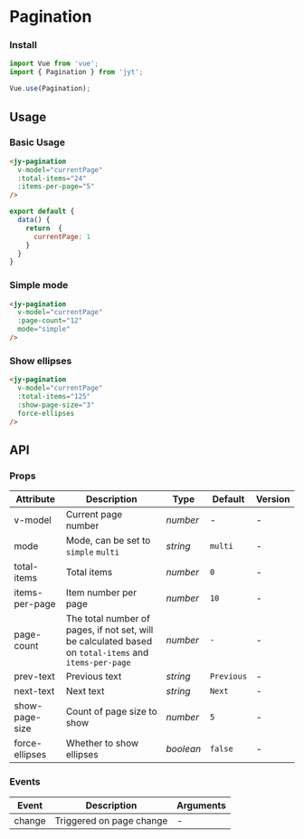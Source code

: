 # Pagination

### Install

``` javascript
import Vue from 'vue';
import { Pagination } from 'jyt';

Vue.use(Pagination);
```

## Usage

### Basic Usage

```html
<jy-pagination 
  v-model="currentPage" 
  :total-items="24" 
  :items-per-page="5"
/>
```

```javascript
export default {
  data() {
    return  {
      currentPage: 1
    }
  }
}
```

### Simple mode

```html
<jy-pagination 
  v-model="currentPage" 
  :page-count="12"
  mode="simple" 
/>
```

### Show ellipses

```html
<jy-pagination 
  v-model="currentPage" 
  :total-items="125" 
  :show-page-size="3" 
  force-ellipses
/>
```

## API

### Props

| Attribute | Description | Type | Default | Version |
|------|------|------|------|------|
| v-model | Current page number | *number* | - | - |
| mode | Mode, can be set to `simple` `multi` | *string* | `multi` | - |
| total-items | Total items | *number* | `0` | - |
| items-per-page | Item number per page | *number* | `10` | - |
| page-count | The total number of pages, if not set, will be calculated based on `total-items` and `items-per-page` | *number* | `-` | - |
| prev-text | Previous text | *string* | `Previous` | - |
| next-text | Next text | *string* | `Next` | - |
| show-page-size | Count of page size to show | *number* | `5` | - |
| force-ellipses | Whether to show ellipses | *boolean* | `false` | - |

### Events

| Event | Description | Arguments |
|------|------|------|
| change | Triggered on page change | - |
